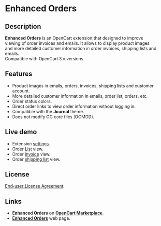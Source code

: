 # Enhanced Orders

## Description
**Enhanced Orders** is an OpenCart extension that designed to improve viewing of order invoices and emails. It allows to display product images and more detailed customer information in order invoices, shipping lists and emails.  
Compatible with OpenCart 3.x versions.

## Features
* Product images in emails, orders, invoices, shipping lists and customer account.
* More detailed customer information in emails, order list, orders, etc.
* Order status colors.
* Direct order links to view order information without logging in.
* Compatible with the **Journal** theme.
* Does not modify OC core files (OCMOD).

## Live demo
* Extension [settings](https://demo.ocmod.space/a/admin/index.php?route=extension/module/enhanced_orders).
* Order [List](https://demo.ocmod.space/a/admin/index.php?route=sale/order) view.
* Order [invoice](https://demo.ocmod.space/a/admin/index.php?route=sale/order/invoice&order_id=1)  view.
* Order [shipping list](https://demo.ocmod.space/a/admin/index.php?route=sale/order/shipping&order_id=1) view.

## License
[End-user License Agreement](https://raw.githubusercontent.com/ocmod-space/ocmod-enhanced-orders/main/EULA.txt).

## Links
* **Enhanced Orders** on [**OpenCart Marketplace**](https://www.opencart.com/index.php?route=marketplace/extension/info&extension_id=37121).
* [**Enhanced Orders**](https://www.ocmod.space/enhanced-orders) web page.
